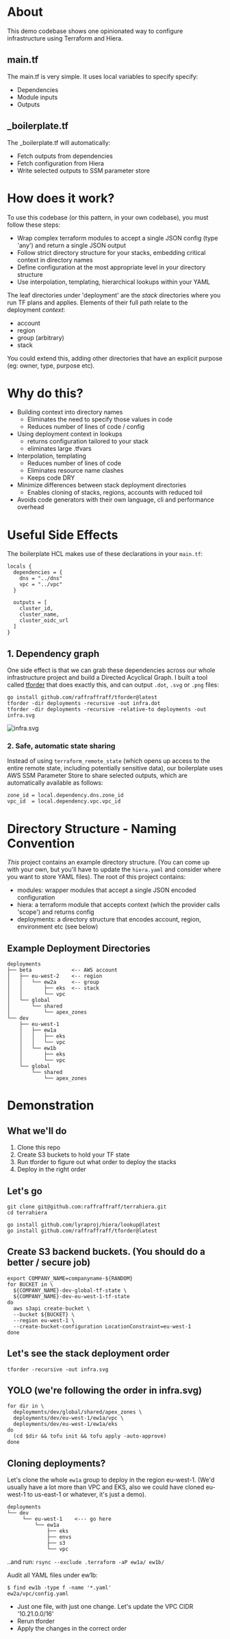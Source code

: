 # About
This demo codebase shows one opinionated way to configure infrastructure using Terraform and Hiera.

## main.tf
The main.tf is very simple. It uses local variables to specify specify:
 - Dependencies
 - Module inputs
 - Outputs

## _boilerplate.tf
The _boilerplate.tf will automatically:
- Fetch outputs from dependencies
- Fetch configuration from Hiera
- Write selected outputs to SSM parameter store

# How does it work?
To use this codebase (or this pattern, in your own codebase), you must follow these steps:
- Wrap complex terraform modules to accept a single JSON config (type 'any') and return a single JSON output
- Follow strict directory structure for your stacks, embedding critical context in directory names
- Define configuration at the most appropriate level in your directory structure
- Use interpolation, templating, hierarchical lookups within your YAML

The leaf directories under 'deployment' are the _stack_ directories where you run TF plans and applies. Elements of their full path relate to the deployment _context_:
- account
- region
- group (arbitrary)
- stack

You could extend this, adding other directories that have an explicit purpose (eg: owner, type, purpose etc). 

# Why do this?
- Building context into directory names
  - Eliminates the need to specify those values in code
  - Reduces number of lines of code / config
- Using deployment context in lookups 
  - returns configuration tailored to your stack
  - eliminates large .tfvars
- Interpolation, templating
   - Reduces number of lines of code
   - Eliminates resource name clashes
   - Keeps code DRY
- Minimize differences between stack deployment directories 
   - Enables cloning of stacks, regions, accounts with reduced toil
- Avoids code generators with their own language, cli and performance overhead

# Useful Side Effects
The boilerplate HCL makes use of these declarations in your `main.tf`:
```
locals {
  dependencies = {
    dns = "../dns"
    vpc = "../vpc"
  }

  outputs = [
    cluster_id,
    cluster_name,
    cluster_oidc_url
  ]
}
```

## 1. Dependency graph
One side effect is that we can grab these dependencies across our whole infrastructure project and build a Directed Acyclical Graph. I built a tool called [tforder](https://github.com/raffraffraff/tforder) that does exactly this, and can output `.dot`, `.svg` or `.png` files:

```
go install github.com/raffraffraff/tforder@latest
tforder -dir deployments -recursive -out infra.dot
tforder -dir deployments -recursive -relative-to deployments -out infra.svg
```

![infra.svg](https://github.com/raffraffraff/terrahiera/blob/main/infra.svg?raw=true)

### 2. Safe, automatic state sharing
Instead of using `terraform_remote_state` (which opens up access to the entire remote state, including potentially sensitive data), our boilerplate uses AWS SSM Parameter Store to share selected outputs, which are automatically available as follows:

```
zone_id = local.dependency.dns.zone_id
vpc_id  = local.dependency.vpc.vpc_id
``` 

# Directory Structure - Naming Convention
_This_ project contains an example directory structure. (You can come up with your own, but you'll have to update the `hiera.yaml` and consider where you want to store YAML files). The root of this project contains:
- modules: wrapper modules that accept a single JSON encoded configuration
- hiera: a terraform module that accepts context (which the provider calls 'scope') and returns config
- deployments: a directory structure that encodes account, region, environment etc (see below)

## Example Deployment Directories
```
deployments
├── beta             <-- AWS account
│   ├── eu-west-2    <-- region
│   │   └── ew2a     <-- group
│   │       ├── eks  <-- stack
│   │       └── vpc
│   └── global
│       └── shared
│           └── apex_zones
└── dev
    ├── eu-west-1
    │   ├── ew1a
    │   │   ├── eks
    │   │   └── vpc
    │   └── ew1b
    │       ├── eks
    │       └── vpc
    └── global
        └── shared
            └── apex_zones

```

# Demonstration

## What we'll do
1. Clone this repo
2. Create S3 buckets to hold your TF state
3. Run tforder to figure out what order to deploy the stacks
4. Deploy in the right order

## Let's go
```
git clone git@github.com:raffraffraff/terrahiera.git
cd terrahiera

go install github.com/lyraproj/hiera/lookup@latest
go install github.com/raffraffraff/tforder@latest
```

## Create S3 backend buckets. (You should do a better / secure job)
```
export COMPANY_NAME=companyname-${RANDOM}
for BUCKET in \
  ${COMPANY_NAME}-dev-global-tf-state \
  ${COMPANY_NAME}-dev-eu-west-1-tf-state
do
  aws s3api create-bucket \
  --bucket ${BUCKET} \
  --region eu-west-1 \
  --create-bucket-configuration LocationConstraint=eu-west-1
done
```

## Let's see the stack deployment order
`tforder -recursive -out infra.svg`

## YOLO (we're following the order in infra.svg)
```
for dir in \
  deployments/dev/global/shared/apex_zones \
  deployments/dev/eu-west-1/ew1a/vpc \
  deployments/dev/eu-west-1/ew1a/eks
do
  (cd $dir && tofu init && tofu apply -auto-approve)
done
```

## Cloning deployments?
Let's clone the whole `ew1a` group to deploy in the region eu-west-1. (We'd usually have a lot more than VPC and EKS, also we could have cloned eu-west-1 to us-east-1 or whatever, it's just a demo).

```
deployments
└── dev
     └── eu-west-1    <--- go here
         └── ew1a
             ├── eks
             ├── envs
             ├── s3
             └── vpc
```

..and run:
`rsync --exclude .terraform -aP ew1a/ ew1b/`

Audit all YAML files under ew1b:
```
$ find ew1b -type f -name '*.yaml'
ew2a/vpc/config.yaml
```

* Just one file, with just one change. Let's update the VPC CIDR '10.21.0.0/16'
* Rerun tforder
* Apply the changes in the correct order

